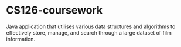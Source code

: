 # CS126-coursework
Java application that utilises various data structures and algorithms to effectively store, manage, and search through a large dataset of film information.
